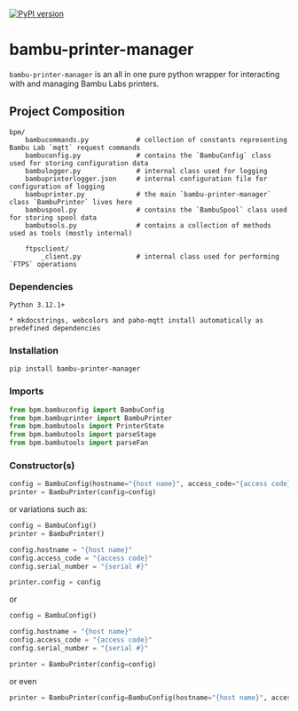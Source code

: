 [![PyPI version](https://badge.fury.io/py/bambu-printer-manager.svg)](https://badge.fury.io/py/bambu-printer-manager)

# bambu-printer-manager
`bambu-printer-manager` is an all in one pure python wrapper for interacting with and managing Bambu Labs printers.  

## Project Composition

    bpm/  
        bambucommands.py            # collection of constants representing Bambu Lab `mqtt` request commands 
        bambuconfig.py              # contains the `BambuConfig` class used for storing configuration data
        bambulogger.py              # internal class used for logging
        bambuprinterlogger.json     # internal configuration file for configuration of logging
        bambuprinter.py             # the main `bambu-printer-manager` class `BambuPrinter` lives here
        bambuspool.py               # contains the `BambuSpool` class used for storing spool data
        bambutools.py               # contains a collection of methods used as tools (mostly internal)

        ftpsclient/
            _client.py              # internal class used for performing `FTPS` operations

### Dependencies
```
Python 3.12.1+

* mkdocstrings, webcolors and paho-mqtt install automatically as predefined dependencies
```
### Installation
```
pip install bambu-printer-manager
```
### Imports
```py
from bpm.bambuconfig import BambuConfig
from bpm.bambuprinter import BambuPrinter
from bpm.bambutools import PrinterState
from bpm.bambutools import parseStage
from bpm.bambutools import parseFan
```

### Constructor(s)
```py
config = BambuConfig(hostname="{host name}", access_code="{access code}", serial_number="{serial #}")
printer = BambuPrinter(config=config)
```
or variations such as:
```py
config = BambuConfig()
printer = BambuPrinter()

config.hostname = "{host name}"
config.access_code = "{access code}"
config.serial_number = "{serial #}"

printer.config = config
```
or
```py
config = BambuConfig()

config.hostname = "{host name}"
config.access_code = "{access code}"
config.serial_number = "{serial #}"

printer = BambuPrinter(config=config)
```
or even
```py
printer = BambuPrinter(config=BambuConfig(hostname="{host name}", access_code="{access code}", serial_number="{serial #}"))
```